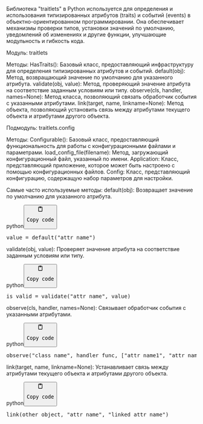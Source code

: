 <p>Библиотека "traitlets" в Python используется для определения и использования
типизированных атрибутов (traits) и событий (events) в объектно-ориентированном программировании.
Она обеспечивает механизмы проверки типов, установки значений по умолчанию,
уведомлений об изменениях и другие функции, улучшающие модульность и гибкость кода.</p>
<p>Модуль: traitlets</p>
<p>Методы:
HasTraits(): Базовый класс, предоставляющий инфраструктуру для определения типизированных атрибутов и событий.
default(obj): Метод, возвращающий значение по умолчанию для указанного атрибута.
validate(obj, value): Метод, проверяющий значение атрибута на соответствие заданным условиям или типу.
observe(cls, handler, names=None): Метод класса, позволяющий связать обработчик события с указанными атрибутами.
link(target, name, linkname=None): Метод объекта, позволяющий установить
связь между атрибутами текущего объекта и атрибутами другого объекта.</p>
<p>Подмодуль: traitlets.config</p>
<p>Методы:
Configurable(): Базовый класс, предоставляющий функциональность для работы с конфигурационными файлами и параметрами.
load_config_file(filename): Метод, загружающий конфигурационный файл, указанный по имени.
Application: Класс, представляющий приложение, которое может быть настроено с помощью конфигурационных файлов.
Config: Класс, представляющий конфигурацию, содержащую набор параметров для настройки.</p>
<p>Самые часто используемые методы:
default(obj): Возвращает значение по умолчанию для указанного атрибута.</p>
<div class="code-element"><div class="lang-line"><text>python</text><button class="copy-button" onclick="copyCode(this)"><svg aria-hidden="true" xmlns="http://www.w3.org/2000/svg" width="16" height="16" fill="none" viewBox="0 0 24 24"><path stroke="currentColor" stroke-linecap="round" stroke-linejoin="round" stroke-width="2" d="M15 4h3a1 1 0 0 1 1 1v15a1 1 0 0 1-1 1H6a1 1 0 0 1-1-1V5a1 1 0 0 1 1-1h3m0 3h6m-5-4v4h4V3h-4Z"/></svg><pre>Copy code</pre></button></div><div class="code"><div class="highlight"><pre><span></span><span class="n">value</span> <span class="o">=</span> <span class="n">default</span><span class="p">(</span><span class="s2">&quot;attr_name&quot;</span><span class="p">)</span>
</pre></div></div></div>

<p>validate(obj, value): Проверяет значение атрибута на соответствие заданным условиям или типу.</p>
<div class="code-element"><div class="lang-line"><text>python</text><button class="copy-button" onclick="copyCode(this)"><svg aria-hidden="true" xmlns="http://www.w3.org/2000/svg" width="16" height="16" fill="none" viewBox="0 0 24 24"><path stroke="currentColor" stroke-linecap="round" stroke-linejoin="round" stroke-width="2" d="M15 4h3a1 1 0 0 1 1 1v15a1 1 0 0 1-1 1H6a1 1 0 0 1-1-1V5a1 1 0 0 1 1-1h3m0 3h6m-5-4v4h4V3h-4Z"/></svg><pre>Copy code</pre></button></div><div class="code"><div class="highlight"><pre><span></span><span class="n">is_valid</span> <span class="o">=</span> <span class="n">validate</span><span class="p">(</span><span class="s2">&quot;attr_name&quot;</span><span class="p">,</span> <span class="n">value</span><span class="p">)</span>
</pre></div></div></div>

<p>observe(cls, handler, names=None): Связывает обработчик события с указанными атрибутами.</p>
<div class="code-element"><div class="lang-line"><text>python</text><button class="copy-button" onclick="copyCode(this)"><svg aria-hidden="true" xmlns="http://www.w3.org/2000/svg" width="16" height="16" fill="none" viewBox="0 0 24 24"><path stroke="currentColor" stroke-linecap="round" stroke-linejoin="round" stroke-width="2" d="M15 4h3a1 1 0 0 1 1 1v15a1 1 0 0 1-1 1H6a1 1 0 0 1-1-1V5a1 1 0 0 1 1-1h3m0 3h6m-5-4v4h4V3h-4Z"/></svg><pre>Copy code</pre></button></div><div class="code"><div class="highlight"><pre><span></span><span class="n">observe</span><span class="p">(</span><span class="s2">&quot;class_name&quot;</span><span class="p">,</span> <span class="n">handler_func</span><span class="p">,</span> <span class="p">[</span><span class="s2">&quot;attr_name1&quot;</span><span class="p">,</span> <span class="s2">&quot;attr_name2&quot;</span><span class="p">])</span>
</pre></div></div></div>

<p>link(target, name, linkname=None): Устанавливает связь между атрибутами
текущего объекта и атрибутами другого объекта.</p>
<div class="code-element"><div class="lang-line"><text>python</text><button class="copy-button" onclick="copyCode(this)"><svg aria-hidden="true" xmlns="http://www.w3.org/2000/svg" width="16" height="16" fill="none" viewBox="0 0 24 24"><path stroke="currentColor" stroke-linecap="round" stroke-linejoin="round" stroke-width="2" d="M15 4h3a1 1 0 0 1 1 1v15a1 1 0 0 1-1 1H6a1 1 0 0 1-1-1V5a1 1 0 0 1 1-1h3m0 3h6m-5-4v4h4V3h-4Z"/></svg><pre>Copy code</pre></button></div><div class="code"><div class="highlight"><pre><span></span><span class="n">link</span><span class="p">(</span><span class="n">other_object</span><span class="p">,</span> <span class="s2">&quot;attr_name&quot;</span><span class="p">,</span> <span class="s2">&quot;linked_attr_name&quot;</span><span class="p">)</span>
</pre></div></div></div>